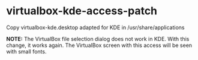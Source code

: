 # virtualbox-kde-access-patch
Copy virtualbox-kde.desktop adapted for KDE in /usr/share/applications

**NOTE:** The VirtualBox file selection dialog does not work in KDE. With this change, it works again.
The VirtualBox screen with this access will be seen with small fonts.

